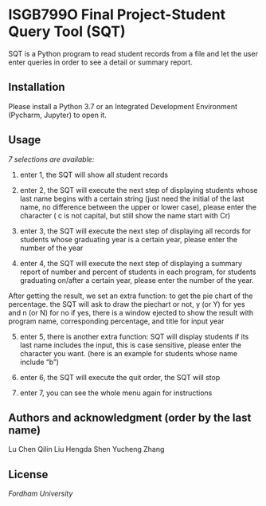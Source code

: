# ISGB799O Final Project-Student Query Tool (SQT)
SQT is a Python program to read student records from a file and let the user enter queries
in order to see a detail or summary report.
## Installation
Please install a Python 3.7 or an Integrated Development Environment (Pycharm, Jupyter) to
open it.
## Usage
*7 selections are available:*
1. enter 1, the SQT will show all student records

2. enter 2, the SQT will execute the next step of displaying students whose last name
begins with a certain string (just need the initial of the last name, no difference
between the upper or lower case), please enter the character
( c is not capital, but still show the name start with Cr)

3. enter 3, the SQT will execute the next step of displaying all records for students
whose graduating year is a certain year, please enter the number of the year

4. enter 4, the SQT will execute the next step of displaying a summary report of number
and percent of students in each program, for students graduating on/after a certain
year, please enter the number of the year.

After getting the result, we set an extra function: to get the pie chart of the
percentage.
the SQT will ask to draw the piechart or not, y (or Y) for yes and n (or N) for no
if yes, there is a window ejected to show the result with program name, corresponding
percentage, and title for input year

5. enter 5, there is another extra function: SQT will display students if its last name
includes the input, this is case sensitive, please enter the character you want.
(here is an example for students whose name include “b”)

6. enter 6, the SQT will execute the quit order, the SQT will stop
7. enter 7, you can see the whole menu again for instructions

## Authors and acknowledgment (order by the last name)
Lu Chen
Qilin Liu
Hengda Shen
Yucheng Zhang

## License
*Fordham University*
